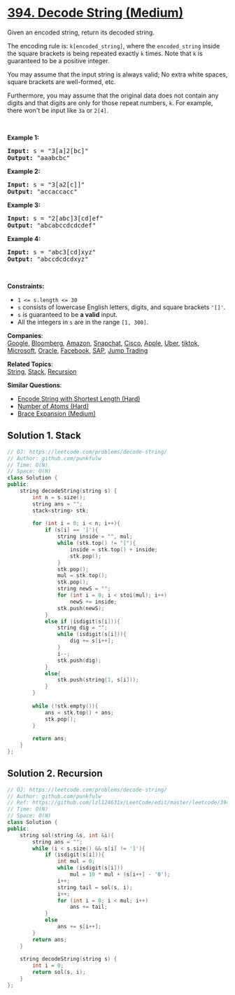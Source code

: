 # [394. Decode String (Medium)](https://leetcode.com/problems/decode-string/)

<p>Given an encoded string, return its decoded string.</p>

<p>The encoding rule is: <code>k[encoded_string]</code>, where the <code>encoded_string</code> inside the square brackets is being repeated exactly <code>k</code> times. Note that <code>k</code> is guaranteed to be a positive integer.</p>

<p>You may assume that the input string is always valid; No extra white spaces, square brackets are well-formed, etc.</p>

<p>Furthermore, you may assume that the original data does not contain any digits and that digits are only for those repeat numbers, <code>k</code>. For example, there won't be input like <code>3a</code> or <code>2[4]</code>.</p>

<p>&nbsp;</p>
<p><strong>Example 1:</strong></p>
<pre><strong>Input:</strong> s = "3[a]2[bc]"
<strong>Output:</strong> "aaabcbc"
</pre><p><strong>Example 2:</strong></p>
<pre><strong>Input:</strong> s = "3[a2[c]]"
<strong>Output:</strong> "accaccacc"
</pre><p><strong>Example 3:</strong></p>
<pre><strong>Input:</strong> s = "2[abc]3[cd]ef"
<strong>Output:</strong> "abcabccdcdcdef"
</pre><p><strong>Example 4:</strong></p>
<pre><strong>Input:</strong> s = "abc3[cd]xyz"
<strong>Output:</strong> "abccdcdcdxyz"
</pre>
<p>&nbsp;</p>
<p><strong>Constraints:</strong></p>

<ul>
	<li><code>1 &lt;= s.length &lt;= 30</code></li>
	<li><code>s</code> consists of lowercase English letters, digits, and square brackets <code>'[]'</code>.</li>
	<li><code>s</code> is guaranteed to be <strong>a valid</strong> input.</li>
	<li>All the integers in <code>s</code> are in the range <code>[1, 300]</code>.</li>
</ul>


**Companies**:  
[Google](https://leetcode.com/company/google), [Bloomberg](https://leetcode.com/company/bloomberg), [Amazon](https://leetcode.com/company/amazon), [Snapchat](https://leetcode.com/company/snapchat), [Cisco](https://leetcode.com/company/cisco), [Apple](https://leetcode.com/company/apple), [Uber](https://leetcode.com/company/uber), [tiktok](https://leetcode.com/company/tiktok), [Microsoft](https://leetcode.com/company/microsoft), [Oracle](https://leetcode.com/company/oracle), [Facebook](https://leetcode.com/company/facebook), [SAP](https://leetcode.com/company/sap), [Jump Trading](https://leetcode.com/company/jump-trading)

**Related Topics**:  
[String](https://leetcode.com/tag/string/), [Stack](https://leetcode.com/tag/stack/), [Recursion](https://leetcode.com/tag/recursion/)

**Similar Questions**:
* [Encode String with Shortest Length (Hard)](https://leetcode.com/problems/encode-string-with-shortest-length/)
* [Number of Atoms (Hard)](https://leetcode.com/problems/number-of-atoms/)
* [Brace Expansion (Medium)](https://leetcode.com/problems/brace-expansion/)

## Solution 1. Stack

```cpp
// OJ: https://leetcode.com/problems/decode-string/
// Author: github.com/punkfulw
// Time: O(N)
// Space: O(N)
class Solution {
public:
    string decodeString(string s) {
        int n = s.size();
        string ans = "";
        stack<string> stk;
        
        for (int i = 0; i < n; i++){
            if (s[i] == ']'){
                string inside = "", mul;
                while (stk.top() != "["){
                    inside = stk.top() + inside;
                    stk.pop();
                }
                stk.pop();
                mul = stk.top();
                stk.pop();
                string newS = "";
                for (int i = 0; i < stoi(mul); i++)
                    newS += inside;
                stk.push(newS);
            }
            else if (isdigit(s[i])){
                string dig = "";
                while (isdigit(s[i])){
                    dig += s[i++];
                }
                i--;
                stk.push(dig);
            }
            else{
                stk.push(string(1, s[i]));
            }
        }
        
        while (!stk.empty()){
            ans = stk.top() + ans;
            stk.pop();
        }
        
        return ans;
    }
};
```

## Solution 2. Recursion

```cpp
// OJ: https://leetcode.com/problems/decode-string/
// Author: github.com/punkfulw
// Ref: https://github.com/lzl124631x/LeetCode/edit/master/leetcode/394.%20Decode%20String/README.md
// Time: O(N)
// Space: O(N)
class Solution {
public:
    string sol(string &s, int &i){
        string ans = "";
        while (i < s.size() && s[i] != ']'){
            if (isdigit(s[i])){
                int mul = 0;
                while (isdigit(s[i]))
                    mul = 10 * mul + (s[i++] - '0');
                i++;
                string tail = sol(s, i);
                i++;
                for (int i = 0; i < mul; i++)
                    ans += tail;
            }
            else
                ans += s[i++];
        }
        return ans;
    }
    
    string decodeString(string s) {
        int i = 0;
        return sol(s, i);
    }
};
```
